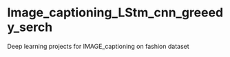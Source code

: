 # Image_captioning_LStm_cnn_greeedy_serch
Deep learning projects for IMAGE_captioning on fashion dataset
